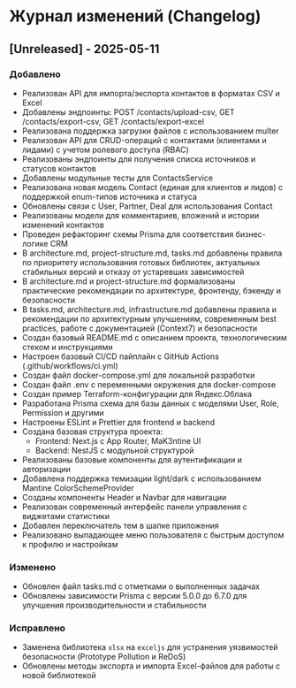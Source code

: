 # Журнал изменений (Changelog)

## [Unreleased] - 2025-05-11

### Добавлено
- Реализован API для импорта/экспорта контактов в форматах CSV и Excel
- Добавлены эндпоинты: POST /contacts/upload-csv, GET /contacts/export-csv, GET /contacts/export-excel
- Реализована поддержка загрузки файлов с использованием multer
- Реализован API для CRUD-операций с контактами (клиентами и лидами) с учетом ролевого доступа (RBAC)
- Реализованы эндпоинты для получения списка источников и статусов контактов
- Добавлены модульные тесты для ContactsService
- Реализована новая модель Contact (единая для клиентов и лидов) с поддержкой enum-типов источника и статуса
- Обновлены связи с User, Partner, Deal для использования Contact
- Реализованы модели для комментариев, вложений и истории изменений контактов
- Проведен рефакторинг схемы Prisma для соответствия бизнес-логике CRM
- В architecture.md, project-structure.md, tasks.md добавлены правила по приоритету использования готовых библиотек, актуальных стабильных версий и отказу от устаревших зависимостей
- В architecture.md и project-structure.md формализованы практические рекомендации по архитектуре, фронтенду, бэкенду и безопасности
- В tasks.md, architecture.md, infrastructure.md добавлены правила и рекомендации по архитектурным улучшениям, современным best practices, работе с документацией (Context7) и безопасности
- Создан базовый README.md с описанием проекта, технологическим стеком и инструкциями
- Настроен базовый CI/CD пайплайн с GitHub Actions (.github/workflows/ci.yml)
- Создан файл docker-compose.yml для локальной разработки
- Создан файл .env с переменными окружения для docker-compose
- Создан пример Terraform-конфигурации для Яндекс.Облака
- Разработана Prisma схема для базы данных с моделями User, Role, Permission и другими
- Настроены ESLint и Prettier для frontend и backend
- Создана базовая структура проекта:
  - Frontend: Next.js с App Router, MaK3ntine UI
  - Backend: NestJS с модульной структурой
- Реализованы базовые компоненты для аутентификации и авторизации
- Добавлена поддержка темизации light/dark с использованием Mantine ColorSchemeProvider
- Созданы компоненты Header и Navbar для навигации
- Реализован современный интерфейс панели управления с виджетами статистики
- Добавлен переключатель тем в шапке приложения
- Реализовано выпадающее меню пользователя с быстрым доступом к профилю и настройкам

### Изменено
- Обновлен файл tasks.md с отметками о выполненных задачах
- Обновлены зависимости Prisma с версии 5.0.0 до 6.7.0 для улучшения производительности и стабильности

### Исправлено
- Заменена библиотека `xlsx` на `exceljs` для устранения уязвимостей безопасности (Prototype Pollution и ReDoS)
- Обновлены методы экспорта и импорта Excel-файлов для работы с новой библиотекой
